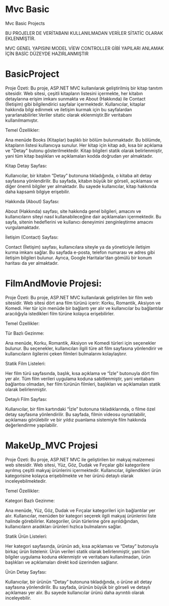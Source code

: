 # Mvc Basic
 Mvc Basic Projects

BU PROJELER DE VERİTABANI KULLANILMADAN VERİLER SİTATİC OLARAK EKLENMİŞTİR.

MVC GENEL YAPISINI MODEL VİEW CONTROLLER GİBİ YAPILARI ANLAMAK İÇİN BASİC DÜZEYDE HAZIRLANMIŞTIR







 # BasicProject

 Proje Özeti: Bu proje, ASP.NET MVC kullanılarak geliştirilmiş bir kitap tanıtım sitesidir. Web sitesi, çeşitli kitapların listesini içermekte, her kitabın detaylarına erişim imkanı sunmakta ve About (Hakkında) ile Contact (İletişim) gibi bilgilendirici sayfalar içermektedir. Kullanıcılar, kitaplar hakkında bilgi edinmek ve iletişim kurmak için bu sayfalardan yararlanabilirler.Veriler sitatic olarak eklenmiştir.Bir veritabanı kullanılmamıştır.


 Temel Özellikler:
 

Ana menüde Books (Kitaplar) başlıklı bir bölüm bulunmaktadır. Bu bölümde, kitapların listesi kullanıcıya sunulur.
Her kitap için kitap adı, kısa bir açıklama ve "Detay" butonu gösterilmektedir.
Kitap bilgileri statik olarak belirlenmiştir, yani tüm kitap başlıkları ve açıklamaları kodda doğrudan yer almaktadır.

Kitap Detay Sayfası:

Kullanıcılar, bir kitabın “Detay” butonuna tıkladığında, o kitaba ait detay sayfasına yönlendirilir.
Bu sayfada, kitabın büyük bir görseli, açıklaması ve diğer önemli bilgiler yer almaktadır. Bu sayede kullanıcılar, kitap hakkında daha kapsamlı bilgiye erişebilir.

Hakkında (About) Sayfası:

About (Hakkında) sayfası, site hakkında genel bilgileri, amacını ve kullanıcıların siteyi nasıl kullanabileceğine dair açıklamaları içermektedir. Bu sayfa, sitenin hedeflerini ve kullanıcı deneyimini zenginleştirme amacını vurgulamaktadır.

İletişim (Contact) Sayfası:


Contact (İletişim) sayfası, kullanıcılara siteyle ya da yöneticiyle iletişim kurma imkanı sağlar.
Bu sayfada e-posta, telefon numarası ve adres gibi iletişim bilgileri bulunur. Ayrıca, Google Haritalar’dan gömülü bir konum haritası da yer almaktadır.


 # FilmAndMovie Projesi:

 Proje Özeti: Bu proje, ASP.NET MVC kullanılarak geliştirilen bir film web sitesidir. Web sitesi dört ana film türünü içerir: Korku, Romantik, Aksiyon ve Komedi. Her tür için menüde bir bağlantı yer alır ve kullanıcılar bu bağlantılar aracılığıyla istedikleri film türüne kolayca erişebilirler.

Temel Özellikler:     

Tür Bazlı Gezinme:

Ana menüde, Korku, Romantik, Aksiyon ve Komedi türleri için seçenekler bulunur. Bu seçenekler, kullanıcıları ilgili türe ait film sayfasına yönlendirir ve kullanıcıların ilgilerini çeken filmleri bulmalarını kolaylaştırır.


Statik Film Listeleri:

Her film türü sayfasında, başlık, kısa açıklama ve “İzle” butonuyla dört film yer alır.
Tüm film verileri uygulama koduna sabitlenmiştir, yani veritabanı bağlantısı olmadan, her film türünün filmleri, başlıkları ve açıklamaları statik olarak belirlenmiştir.


Detaylı Film Sayfası:

Kullanıcılar, bir film kartındaki “İzle” butonuna tıkladıklarında, o filme özel detay sayfasına yönlendirilir.
Bu sayfada, filmin videosu oynatılabilir, açıklaması görülebilir ve bir yıldız puanlama sistemiyle film hakkında değerlendirme yapılabilir.



# MakeUp_MVC Projesi

Proje Özeti: Bu proje, ASP.NET MVC ile geliştirilen bir makyaj malzemesi web sitesidir. Web sitesi, Yüz, Göz, Dudak ve Fırçalar gibi kategorilere ayrılmış çeşitli makyaj ürünlerini içermektedir. Kullanıcılar, ilgilendikleri ürün kategorisine kolayca erişebilmekte ve her ürünü detaylı olarak inceleyebilmektedir.

Temel Özellikler:

Kategori Bazlı Gezinme:

Ana menüde, Yüz, Göz, Dudak ve Fırçalar kategorileri için bağlantılar yer alır. Kullanıcılar, menüden bir kategori seçerek ilgili makyaj ürünlerini liste halinde görebilirler.
Kategoriler, ürün türlerine göre ayrıldığından, kullanıcıların aradıkları ürünleri hızlıca bulmalarını sağlar.


Statik Ürün Listeleri:

Her kategori sayfasında, ürünün adı, kısa açıklaması ve “Detay” butonuyla birkaç ürün listelenir.
Ürün verileri statik olarak belirlenmiştir, yani tüm bilgiler uygulama koduna eklenmiştir ve veritabanı kullanılmadan, ürün başlıkları ve açıklamaları direkt kod üzerinden sağlanır.


Ürün Detay Sayfası:

Kullanıcılar, bir ürünün “Detay” butonuna tıkladığında, o ürüne ait detay sayfasına yönlendirilir.
Bu sayfada, ürünün büyük bir görseli ve detaylı açıklaması yer alır. Bu sayede kullanıcılar ürünü daha ayrıntılı olarak inceleyebilir.

